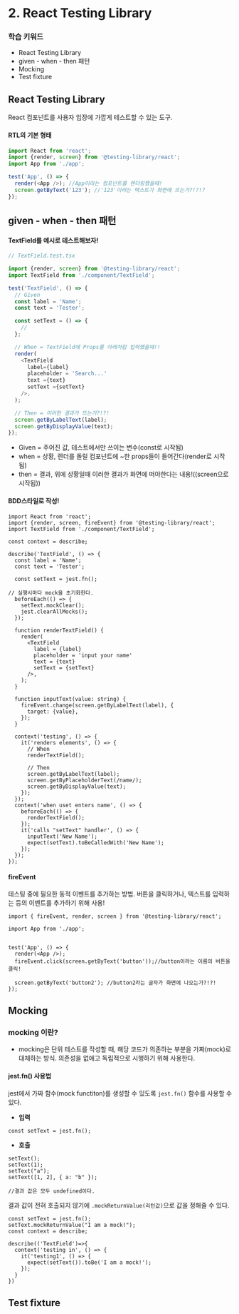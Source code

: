 # 2. React Testing Library

### 학습 키워드

* React Testing Library
* given - when - then 패턴
* Mocking
* Test fixture



## React Testing Library

React 컴포넌트를 사용자 입장에 가깝게 테스트할 수 있는 도구.



#### RTL의 기본 형태

```typescript
import React from 'react';
import {render, screen} from '@testing-library/react';
import App from './app';

test('App', () => {
  render(<App />); //App이라는 컴포넌트를 렌더링했을때!
  screen.getByText('123'); //'123'이라는 텍스트가 화면에 뜨는가?!?!?
});
```

## given - when - then 패턴

#### TextField를 예시로 테스트해보자!

```typescript
// TextField.test.tsx

import {render, screen} from '@testing-library/react';
import TextField from './component/TextField';

test('TextField', () => {
  // Given
  const label = 'Name';
  const text = 'Tester';

  const setText = () => {
    //
  };

  // When = TextField에 Props를 아래처럼 입력했을때!!
  render(
    <TextField
      label={label}
      placeholder = 'Search...'
      text ={text}
      setText ={setText}
    />,
  );

  // Then = 이러한 결과가 뜨는가?!?!
  screen.getByLabelText(label);
  screen.getByDisplayValue(text);
});
```

* Given = 주어진 값, 테스트에서만 쓰이는 변수(const로 시작됨)
* when = 상황, 렌더를 돌릴 컴포넌트에 \~한 props들이 들어간다(render로 시작됨)
* then = 결과, 위에 상황일때 이러한 결과가 화면에 떠야한다는 내용!((screen으로 시작됨))

#### BDD스타일로 작성!

```tsx
import React from 'react';
import {render, screen, fireEvent} from '@testing-library/react';
import TextField from './component/TextField';

const context = describe;

describe('TextField', () => {
  const label = 'Name';
  const text = 'Tester';

  const setText = jest.fn();

// 실행시마다 mock을 초기화한다.
  beforeEach(() => {
    setText.mockClear();
    jest.clearAllMocks();
  });

  function renderTextField() {
    render(
      <TextField
        label = {label}
        placeholder = 'input your name'
        text = {text}
        setText = {setText}
      />,
    );
  }

  function inputText(value: string) {
    fireEvent.change(screen.getByLabelText(label), {
      target: {value},
    });
  }

  context('testing', () => {
    it('renders elements', () => {
      // When
      renderTextField();

      // Then
      screen.getByLabelText(label);
      screen.getByPlaceholderText(/name/);
      screen.getByDisplayValue(text);
    });
  });
  context('when uset enters name', () => {
    beforeEach(() => {
      renderTextField();
    });
    it('calls "setText" handler', () => {
      inputText('New Name');
      expect(setText).toBeCalledWith('New Name');
    });
  });
});

```

#### fireEvent

테스팅 중에 필요한 동적 이벤트를 추가하는 방법. 버튼을 클릭하거나, 텍스트를 입력하는 등의 이벤트를 추가하기 위해 사용!

```tsx
import { fireEvent, render, screen } from '@testing-library/react';

import App from './app';


test('App', () => {
  render(<App />);
  fireEvent.click(screen.getByText('button'));//button이라는 이름의 버튼을 클릭!

  screen.getByText('button2'); //button2라는 글자가 화면에 나오는가?!?!
});
```



## Mocking

### mocking 이란? <a href="#mocking" id="mocking"></a>

* mocking은 단위 테스트를 작성할 때, 해당 코드가 의존하는 부분을 가짜(mock)로 대체하는 방식. 의존성을 없애고 독립적으로 시행하기 위해 사용한다.

#### jest.fn() 사용법 <a href="#jestfn" id="jestfn"></a>

jest에서 가짜 함수(mock functiton)를 생성할 수 있도록 `jest.fn()` 함수를 사용할 수 있다.

* **입력**

```tsx
const setText = jest.fn();
```

* **호출**

```tsx
setText();
setText(1);
setText("a");
setText([1, 2], { a: "b" });

//결과 값은 모두 undefined이다.
```

결과 값이 전혀 호출되지 않기에 `.mockReturnValue(리턴값)`으로 값을 정해줄 수 있다.

```tsx
const setText = jest.fn();
setText.mockReturnValue("I am a mock!");
const context = describe;

describe(('TextField')=>{
  context('testing in', () => {      
    it('testing1', () => {
      expect(setText()).toBe('I am a mock!');
    });
  }
})
```

## Test fixture
